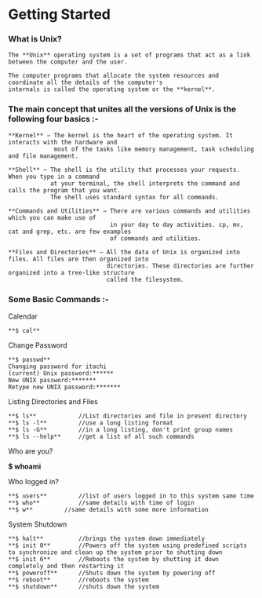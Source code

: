 # Getting Started

   ### What is Unix?

    The **Unix** operating system is a set of programs that act as a link between the computer and the user.

    The computer programs that allocate the system resources and coordinate all the details of the computer's
    internals is called the operating system or the **kernel**.

   ### The main concept that unites all the versions of Unix is the following four basics :-

    **Kernel** − The kernel is the heart of the operating system. It interacts with the hardware and
                 most of the tasks like memory management, task scheduling and file management.

    **Shell** − The shell is the utility that processes your requests. When you type in a command
                at your terminal, the shell interprets the command and calls the program that you want.
                The shell uses standard syntax for all commands. 

    **Commands and Utilities** − There are various commands and utilities which you can make use of
                                 in your day to day activities. cp, mv, cat and grep, etc. are few examples
                                 of commands and utilities.

    **Files and Directories** − All the data of Unix is organized into files. All files are then organized into
                                directories. These directories are further organized into a tree-like structure 
                                called the filesystem.

   ### Some Basic Commands :-

   Calendar

    **$ cal**

   Change Password

    **$ passwd**
    Changing password for itachi
    (current) Unix password:******
    New UNIX password:*******
    Retype new UNIX password:*******

   Listing Directories and Files

    **$ ls**			//List directories and file in present directory
    **$ ls -l**			//use a long listing format
    **$ ls -G**			//in a long listing, don't print group names
    **$ ls --help**		//get a list of all such commands

   Who are you?

   **$ whoami**

   Who logged in?

    **$ users**			//list of users logged in to this system same time
    **$ who**			//same details with time of login
    **$ w**			//same details with some more information

   System Shutdown

    **$ halt**			//brings the system down immediately
    **$ init 0**		//Powers off the system using predefined scripts to synchronize and clean up the system prior to shutting down
    **$ init 6**		//Reboots the system by shutting it down completely and then restarting it
    **$ poweroff**		//Shuts down the system by powering off
    **$ reboot**		//reboots the system
    **$ shutdown**		//shuts down the system

